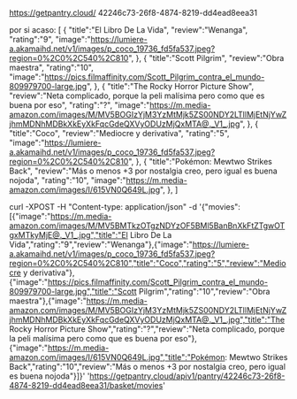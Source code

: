 https://getpantry.cloud/
42246c73-26f8-4874-8219-dd4ead8eea31

por si acaso:
[
  {
    "title":"El Libro De La Vida",
    "review":"Wenanga",
    "rating":"9",
    "image":"https://lumiere-a.akamaihd.net/v1/images/p_coco_19736_fd5fa537.jpeg?region=0%2C0%2C540%2C810",
  },
  {
    "title":"Scott Pilgrim",
    "review":"Obra maestra",
    "rating":"10",
    "image":"https://pics.filmaffinity.com/Scott_Pilgrim_contra_el_mundo-809979700-large.jpg",
  },
  {
    "title":"The Rocky Horror Picture Show",
    "review":"Neta complicado, porque la peli malísima pero como que es buena por eso",
    "rating":"?",
    "image":"https://m.media-amazon.com/images/M/MV5BOGIzYjM3YzMtMjk5ZS00NDY2LTllMjEtNjYwZjhmMDNhMDBkXkEyXkFqcGdeQXVyODUzMjQxMTA@._V1_.jpg",
  },
  {
    "title":"Coco",
    "review":"Mediocre y derivativa",
    "rating":"5",
    "image":"https://lumiere-a.akamaihd.net/v1/images/p_coco_19736_fd5fa537.jpeg?region=0%2C0%2C540%2C810",
  },
  {
    "title":"Pokémon: Mewtwo Strikes Back",
    "review":"Más o menos +3 por nostalgia creo, pero igual es buena nojoda",
    "rating":"10",
    "image":"https://m.media-amazon.com/images/I/615VN0Q649L.jpg",
  },
]


curl -XPOST -H "Content-type: application/json" -d '{"movies":[{"image":"https://m.media-amazon.com/images/M/MV5BMTkzOTgzNDYzOF5BMl5BanBnXkFtZTgwOTgxMTkyMjE@._V1_.jpg","title":"El Libro De La Vida","rating":"9","review":"Wenanga"},{"image":"https://lumiere-a.akamaihd.net/v1/images/p_coco_19736_fd5fa537.jpeg?region=0%2C0%2C540%2C810","title":"Coco","rating":"5","review":"Mediocre y derivativa"},{"image":"https://pics.filmaffinity.com/Scott_Pilgrim_contra_el_mundo-809979700-large.jpg","title":"Scott Pilgrim","rating":"10","review":"Obra maestra"},{"image":"https://m.media-amazon.com/images/M/MV5BOGIzYjM3YzMtMjk5ZS00NDY2LTllMjEtNjYwZjhmMDNhMDBkXkEyXkFqcGdeQXVyODUzMjQxMTA@._V1_.jpg","title":"The Rocky Horror Picture Show","rating":"?","review":"Neta complicado, porque la peli malísima pero como que es buena por eso"},{"image":"https://m.media-amazon.com/images/I/615VN0Q649L.jpg","title":"Pokémon: Mewtwo Strikes Back","rating":"10","review":"Más o menos +3 por nostalgia creo, pero igual es buena nojoda"}]}' 'https://getpantry.cloud/apiv1/pantry/42246c73-26f8-4874-8219-dd4ead8eea31/basket/movies'